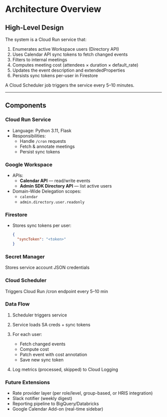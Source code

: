 # Architecture Overview

## High-Level Design

The system is a Cloud Run service that:

1. Enumerates active Workspace users (Directory API)
2. Uses Calendar API sync tokens to fetch changed events
3. Filters to internal meetings
4. Computes meeting cost (attendees × duration × default_rate)
5. Updates the event description and extendedProperties
6. Persists sync tokens per-user in Firestore

A Cloud Scheduler job triggers the service every 5–10 minutes.

---

## Components

### Cloud Run Service

- Language: Python 3.11, Flask
- Responsibilities:
  - Handle `/cron` requests
  - Fetch & annotate meetings
  - Persist sync tokens

### Google Workspace

- APIs:
  - **Calendar API** — read/write events
  - **Admin SDK Directory API** — list active users
- Domain-Wide Delegation scopes:
  - `calendar`
  - `admin.directory.user.readonly`

### Firestore

- Stores sync tokens per user:
  ```json
  {
    "syncToken": "<token>"
  }
  ```

### Secret Manager

Stores service account JSON credentials

### Cloud Scheduler

Triggers Cloud Run /cron endpoint every 5–10 min

### Data Flow

1. Scheduler triggers service

2. Service loads SA creds + sync tokens

3. For each user:
    - Fetch changed events
    - Compute cost
    - Patch event with cost annotation
    - Save new sync token
4. Log metrics (processed, skipped) to Cloud Logging

### Future Extensions

- Rate provider layer (per role/level, group-based, or HRIS integration)
- Slack notifier (weekly digest)
- Reporting pipeline to BigQuery/Databricks
- Google Calendar Add-on (real-time sidebar)
